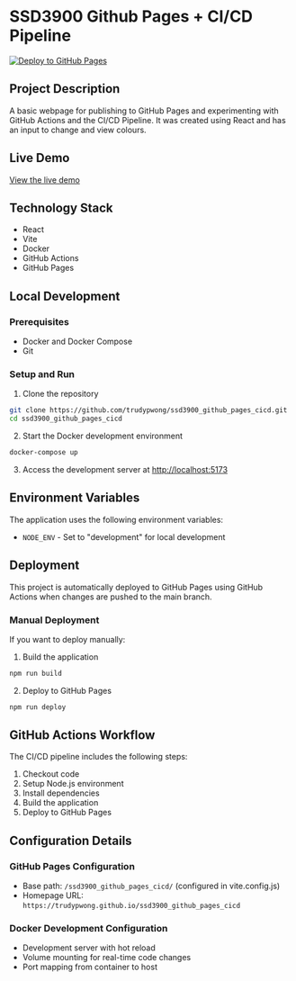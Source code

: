 # SSD3900 Github Pages + CI/CD Pipeline

[![Deploy to GitHub Pages](https://github.com/trudypwong/ssd3900_github_pages_cicd/actions/workflows/deploy.yml/badge.svg)](https://github.com/trudypwong/ssd3900_github_pages_cicd/actions/workflows/deploy.yml)

## Project Description

A basic webpage for publishing to GitHub Pages and experimenting with GitHub Actions and the CI/CD Pipeline. It was created using React and has an input to change and view colours.

## Live Demo

[View the live demo](https://trudypwong.github.io/ssd3900_github_pages_cicd)

## Technology Stack

- React
- Vite
- Docker
- GitHub Actions
- GitHub Pages

## Local Development

### Prerequisites

- Docker and Docker Compose
- Git

### Setup and Run

1. Clone the repository

```bash
git clone https://github.com/trudypwong/ssd3900_github_pages_cicd.git
cd ssd3900_github_pages_cicd
```

2. Start the Docker development environment

```bash
docker-compose up
```

3. Access the development server at [http://localhost:5173](http://localhost:5173)

## Environment Variables

The application uses the following environment variables:

- `NODE_ENV` - Set to "development" for local development

## Deployment

This project is automatically deployed to GitHub Pages using GitHub Actions when changes are pushed to the main branch.

### Manual Deployment

If you want to deploy manually:

1. Build the application

```bash
npm run build
```

2. Deploy to GitHub Pages

```bash
npm run deploy
```

## GitHub Actions Workflow

The CI/CD pipeline includes the following steps:

1. Checkout code
2. Setup Node.js environment
3. Install dependencies
4. Build the application
5. Deploy to GitHub Pages

## Configuration Details

### GitHub Pages Configuration

- Base path: `/ssd3900_github_pages_cicd/` (configured in vite.config.js)
- Homepage URL: `https://trudypwong.github.io/ssd3900_github_pages_cicd`

### Docker Development Configuration

- Development server with hot reload
- Volume mounting for real-time code changes
- Port mapping from container to host
